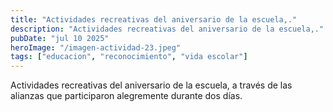 ```yaml
---
title: "Actividades recreativas del aniversario de la escuela,."
description: "Actividades recreativas del aniversario de la escuela,."
pubDate: "jul 10 2025"
heroImage: "/imagen-actividad-23.jpeg"
tags: ["educacion", "reconocimiento", "vida escolar"]
---
```


Actividades recreativas del aniversario de la escuela, a través de las alianzas que participaron alegremente durante dos días.